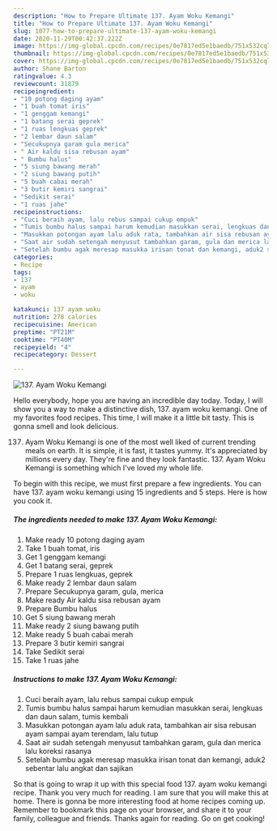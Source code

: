 ```yaml
---
description: "How to Prepare Ultimate 137. Ayam Woku Kemangi"
title: "How to Prepare Ultimate 137. Ayam Woku Kemangi"
slug: 1077-how-to-prepare-ultimate-137-ayam-woku-kemangi
date: 2020-11-29T00:42:37.222Z
image: https://img-global.cpcdn.com/recipes/0e7817ed5e1baedb/751x532cq70/137-ayam-woku-kemangi-foto-resep-utama.jpg
thumbnail: https://img-global.cpcdn.com/recipes/0e7817ed5e1baedb/751x532cq70/137-ayam-woku-kemangi-foto-resep-utama.jpg
cover: https://img-global.cpcdn.com/recipes/0e7817ed5e1baedb/751x532cq70/137-ayam-woku-kemangi-foto-resep-utama.jpg
author: Shane Barton
ratingvalue: 4.3
reviewcount: 31879
recipeingredient:
- "10 potong daging ayam"
- "1 buah tomat iris"
- "1 genggam kemangi"
- "1 batang serai geprek"
- "1 ruas lengkuas geprek"
- "2 lembar daun salam"
- "Secukupnya garam gula merica"
- " Air kaldu sisa rebusan ayam"
- " Bumbu halus"
- "5 siung bawang merah"
- "2 siung bawang putih"
- "5 buah cabai merah"
- "3 butir kemiri sangrai"
- "Sedikit serai"
- "1 ruas jahe"
recipeinstructions:
- "Cuci beraih ayam, lalu rebus sampai cukup empuk"
- "Tumis bumbu halus sampai harum kemudian masukkan serai, lengkuas dan daun salam, tumis kembali"
- "Masukkan potongan ayam lalu aduk rata, tambahkan air sisa rebusan ayam sampai ayam terendam, lalu tutup"
- "Saat air sudah setengah menyusut tambahkan garam, gula dan merica lalu koreksi rasanya"
- "Setelah bumbu agak meresap masukka irisan tonat dan kemangi, aduk2 sebentar lalu angkat dan sajikan"
categories:
- Recipe
tags:
- 137
- ayam
- woku

katakunci: 137 ayam woku 
nutrition: 278 calories
recipecuisine: American
preptime: "PT21M"
cooktime: "PT40M"
recipeyield: "4"
recipecategory: Dessert

---
```



![137. Ayam Woku Kemangi](https://img-global.cpcdn.com/recipes/0e7817ed5e1baedb/751x532cq70/137-ayam-woku-kemangi-foto-resep-utama.jpg)

Hello everybody, hope you are having an incredible day today. Today, I will show you a way to make a distinctive dish, 137. ayam woku kemangi. One of my favorites food recipes. This time, I will make it a little bit tasty. This is gonna smell and look delicious.



137. Ayam Woku Kemangi is one of the most well liked of current trending meals on earth. It is simple, it is fast, it tastes yummy. It's appreciated by millions every day. They're fine and they look fantastic. 137. Ayam Woku Kemangi is something which I've loved my whole life.


To begin with this recipe, we must first prepare a few ingredients. You can have 137. ayam woku kemangi using 15 ingredients and 5 steps. Here is how you cook it.

<!--inarticleads1-->

##### The ingredients needed to make 137. Ayam Woku Kemangi:

1. Make ready 10 potong daging ayam
1. Take 1 buah tomat, iris
1. Get 1 genggam kemangi
1. Get 1 batang serai, geprek
1. Prepare 1 ruas lengkuas, geprek
1. Make ready 2 lembar daun salam
1. Prepare Secukupnya garam, gula, merica
1. Make ready  Air kaldu sisa rebusan ayam
1. Prepare  Bumbu halus
1. Get 5 siung bawang merah
1. Make ready 2 siung bawang putih
1. Make ready 5 buah cabai merah
1. Prepare 3 butir kemiri sangrai
1. Take Sedikit serai
1. Take 1 ruas jahe




<!--inarticleads2-->

##### Instructions to make 137. Ayam Woku Kemangi:

1. Cuci beraih ayam, lalu rebus sampai cukup empuk
1. Tumis bumbu halus sampai harum kemudian masukkan serai, lengkuas dan daun salam, tumis kembali
1. Masukkan potongan ayam lalu aduk rata, tambahkan air sisa rebusan ayam sampai ayam terendam, lalu tutup
1. Saat air sudah setengah menyusut tambahkan garam, gula dan merica lalu koreksi rasanya
1. Setelah bumbu agak meresap masukka irisan tonat dan kemangi, aduk2 sebentar lalu angkat dan sajikan




So that is going to wrap it up with this special food 137. ayam woku kemangi recipe. Thank you very much for reading. I am sure that you will make this at home. There is gonna be more interesting food at home recipes coming up. Remember to bookmark this page on your browser, and share it to your family, colleague and friends. Thanks again for reading. Go on get cooking!
